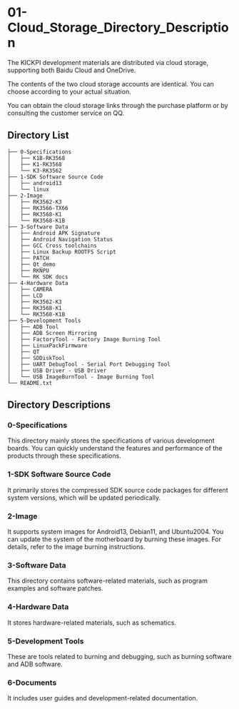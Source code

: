 # 01-Cloud_Storage_Directory_Description

The KICKPI development materials are distributed via cloud storage, supporting both Baidu Cloud and OneDrive.

The contents of the two cloud storage accounts are identical. You can choose according to your actual situation.

You can obtain the cloud storage links through the purchase platform or by consulting the customer service on QQ.



## Directory List
```
├── 0-Specifications
│   ├── K1B-RK3568
│   ├── K1-RK3568
│   └── K3-RK3562
├── 1-SDK Software Source Code
│   ├── android13
│   └── linux
├── 2-Image
│   ├── RK3562-K3
│   ├── RK3566-TX66
│   ├── RK3568-K1
│   └── RK3568-K1B
├── 3-Software Data
│   ├── Android APK Signature
│   ├── Android Navigation Status
│   ├── GCC Cross toolchains
│   ├── Linux Backup ROOTFS Script
│   ├── PATCH
│   ├── Qt_demo
│   ├── RKNPU
│   └── RK SDK docs
├── 4-Hardware Data
│   ├── CAMERA
│   ├── LCD
│   ├── RK3562-K3
│   ├── RK3568-K1
│   └── RK3568-K1B
├── 5-Development Tools
│   ├── ADB Tool
│   ├── ADB Screen Mirroring
│   ├── FactoryTool - Factory Image Burning Tool
│   ├── LinuxPackFirmware
│   ├── QT
│   ├── SDDiskTool
│   ├── UART DebugTool - Serial Port Debugging Tool
│   ├── USB Driver - USB Driver
│   └── USB ImageBurnTool - Image Burning Tool
└── README.txt
```



## Directory Descriptions

### 0-Specifications
This directory mainly stores the specifications of various development boards. You can quickly understand the features and performance of the products through these specifications.

### 1-SDK Software Source Code
It primarily stores the compressed SDK source code packages for different system versions, which will be updated periodically.

### 2-Image
It supports system images for Android13, Debian11, and Ubuntu2004. You can update the system of the motherboard by burning these images. For details, refer to the image burning instructions.

### 3-Software Data
This directory contains software-related materials, such as program examples and software patches.

### 4-Hardware Data
It stores hardware-related materials, such as schematics.

### 5-Development Tools
These are tools related to burning and debugging, such as burning software and ADB software.

### 6-Documents
It includes user guides and development-related documentation.